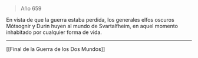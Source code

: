 > Año 659

En vista de que la guerra estaba perdida, los generales elfos oscuros Mótsognir y Durin huyen al mundo de Svartalfheim, en aquel momento inhabitado por cualquier forma de vida.

---

[[Final de la Guerra de los Dos Mundos]]